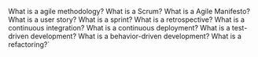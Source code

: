 What is a agile methodology?
What is a Scrum?
What is a Agile Manifesto?
What is a user story?
What is a sprint?
What is a retrospective?
What is a continuous integration?
What is a continuous deployment?
What is a test-driven development?
What is a behavior-driven development?
What is a refactoring?`